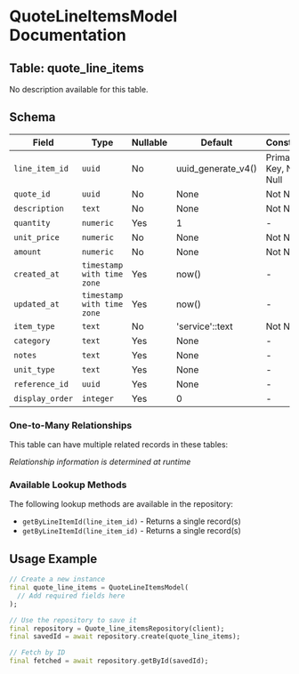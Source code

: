 # QuoteLineItemsModel Documentation

## Table: quote_line_items

No description available for this table.

## Schema

| Field | Type | Nullable | Default | Constraints |
|-------|------|----------|---------|-------------|
| `line_item_id` | `uuid` | No | uuid_generate_v4() | Primary Key, Not Null |
| `quote_id` | `uuid` | No | None | Not Null |
| `description` | `text` | No | None | Not Null |
| `quantity` | `numeric` | Yes | 1 | - |
| `unit_price` | `numeric` | No | None | Not Null |
| `amount` | `numeric` | No | None | Not Null |
| `created_at` | `timestamp with time zone` | Yes | now() | - |
| `updated_at` | `timestamp with time zone` | Yes | now() | - |
| `item_type` | `text` | No | 'service'::text | Not Null |
| `category` | `text` | Yes | None | - |
| `notes` | `text` | Yes | None | - |
| `unit_type` | `text` | Yes | None | - |
| `reference_id` | `uuid` | Yes | None | - |
| `display_order` | `integer` | Yes | 0 | - |

### One-to-Many Relationships

This table can have multiple related records in these tables:

*Relationship information is determined at runtime*


### Available Lookup Methods

The following lookup methods are available in the repository:

- `getByLineItemId(line_item_id)` - Returns a single record(s)
- `getByLineItemId(line_item_id)` - Returns a single record(s)


## Usage Example

```dart
// Create a new instance
final quote_line_items = QuoteLineItemsModel(
  // Add required fields here
);

// Use the repository to save it
final repository = Quote_line_itemsRepository(client);
final savedId = await repository.create(quote_line_items);

// Fetch by ID
final fetched = await repository.getById(savedId);
```
